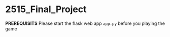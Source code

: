 # 2515_Final_Project

**PREREQUISITS** Please start the flask web app ```app.py``` before you playing the game

